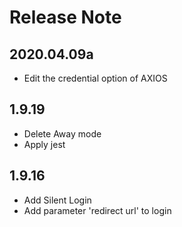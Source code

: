 # Release Note

## 2020.04.09a
- Edit the credential option of AXIOS

## 1.9.19
- Delete Away mode
- Apply jest

## 1.9.16
- Add Silent Login
- Add parameter 'redirect url' to login